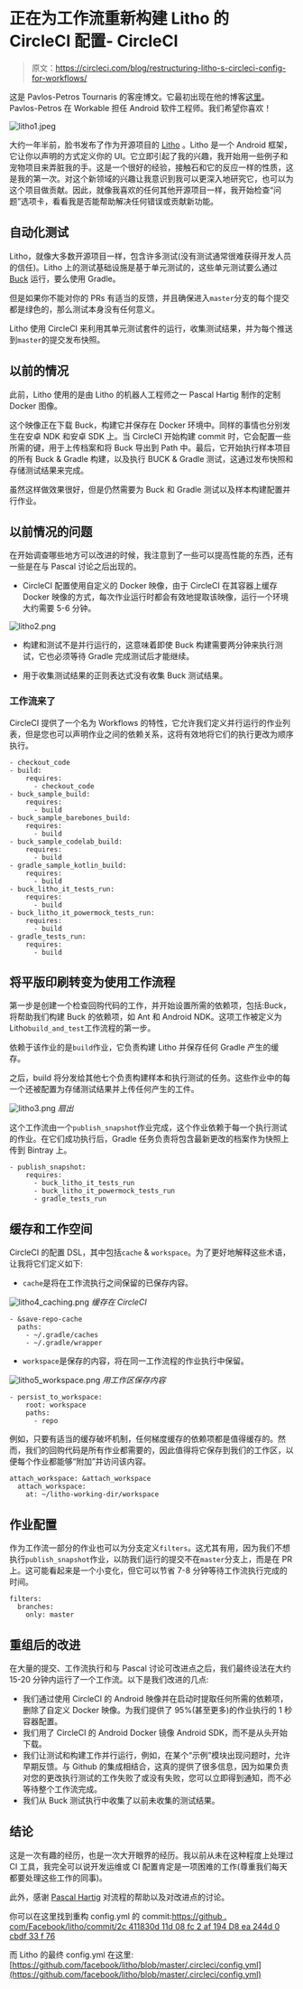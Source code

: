 # 正在为工作流重新构建 Litho 的 CircleCI 配置- CircleCI

> 原文：<https://circleci.com/blog/restructuring-litho-s-circleci-config-for-workflows/>

这是 Pavlos-Petros Tournaris 的客座博文。它最初出现在他的博客[这里](https://medium.com/@p.tournaris/restructuring-lithos-circeci-config-for-workflows-38bb9e28f56a)。Pavlos-Petros 在 Workable 担任 Android 软件工程师。我们希望你喜欢！

![litho1.jpeg](img/4008177d4d0bfa28894f2fad32282989.png)

大约一年半前，脸书发布了作为开源项目的 [Litho](https://fblitho.com/) 。Litho 是一个 Android 框架，它让你以声明的方式定义你的 UI。它立即引起了我的兴趣，我开始用一些例子和宠物项目来弄脏我的手。这是一个很好的经验，接触石和它的反应一样的性质，这是我的第一次。对这个新领域的兴趣让我意识到我可以更深入地研究它，也可以为这个项目做贡献。因此，就像我喜欢的任何其他开源项目一样，我开始检查“问题”选项卡，看看我是否能帮助解决任何错误或贡献新功能。

## 自动化测试

Litho，就像大多数开源项目一样，包含许多测试(没有测试通常很难获得开发人员的信任)。Litho 上的测试基础设施是基于单元测试的，这些单元测试要么通过 [Buck](https://buckbuild.com/) 运行，要么使用 Gradle。

但是如果你不能对你的 PRs 有适当的反馈，并且确保进入`master`分支的每个提交都是绿色的，那么测试本身没有任何意义。

Litho 使用 CircleCI 来利用其单元测试套件的运行，收集测试结果，并为每个推送到`master`的提交发布快照。

## 以前的情况

此前，Litho 使用的是由 Litho 的机器人工程师之一 Pascal Hartig 制作的定制 Docker 图像。

这个映像正在下载 Buck，构建它并保存在 Docker 环境中。同样的事情也分别发生在安卓 NDK 和安卓 SDK 上。当 CircleCI 开始构建 commit 时，它会配置一些所需的键，用于上传档案和将 Buck 导出到 Path 中。最后，它开始执行样本项目的所有 Buck & Gradle 构建，以及执行 BUCK & Gradle 测试，这通过发布快照和存储测试结果来完成。

虽然这样做效果很好，但是仍然需要为 Buck 和 Gradle 测试以及样本构建配置并行作业。

## 以前情况的问题

在开始调查哪些地方可以改进的时候，我注意到了一些可以提高性能的东西，还有一些是在与 Pascal 讨论之后出现的。

*   CircleCI 配置使用自定义的 Docker 映像，由于 CircleCI 在其容器上缓存 Docker 映像的方式，每次作业运行时都会有效地提取该映像，运行一个环境大约需要 5-6 分钟。

![litho2.png](img/3c3a180a6f52c90551708a35918ddf48.png)

*   构建和测试不是并行运行的，这意味着即使 Buck 构建需要两分钟来执行测试，它也必须等待 Gradle 完成测试后才能继续。

*   用于收集测试结果的正则表达式没有收集 Buck 测试结果。

### 工作流来了

CircleCI 提供了一个名为 Workflows 的特性，它允许我们定义并行运行的作业列表，但是您也可以声明作业之间的依赖关系，这将有效地将它们的执行更改为顺序执行。

```
- checkout_code      
- build:          
    requires:            
      - checkout_code      
- buck_sample_build:          
    requires:            
      - build      
- buck_sample_barebones_build:          
    requires:            
      - build      
- buck_sample_codelab_build:          
    requires:            
      - build      
- gradle_sample_kotlin_build:          
    requires:            
      - build      
- buck_litho_it_tests_run:          
    requires:            
      - build      
- buck_litho_it_powermock_tests_run:          
    requires:            
      - build      
- gradle_tests_run:          
    requires:            
      - build 
```

## 将平版印刷转变为使用工作流程

第一步是创建一个检查回购代码的工作，并开始设置所需的依赖项，包括:Buck，将帮助我们构建 Buck 的依赖项，如 Ant 和 Android NDK。这项工作被定义为 Litho`build_and_test`工作流程的第一步。

依赖于该作业的是`build`作业，它负责构建 Litho 并保存任何 Gradle 产生的缓存。

之后，build 将分发给其他七个负责构建样本和执行测试的任务。这些作业中的每一个还被配置为存储测试结果并上传任何产生的工件。

![litho3.png](img/cc6d8432a50d234682942edd5f197705.png)
*扇出*

这个工作流由一个`publish_snapshot`作业完成，这个作业依赖于每一个执行测试的作业。在它们成功执行后，Gradle 任务负责将包含最新更改的档案作为快照上传到 Bintray 上。

```
- publish_snapshot:          
    requires:            
      - buck_litho_it_tests_run            
      - buck_litho_it_powermock_tests_run            
      - gradle_tests_run 
```

## 缓存和工作空间

CircleCI 的配置 DSL，其中包括`cache` & `workspace`。为了更好地解释这些术语，让我将它们定义如下:

*   `cache`是将在工作流执行之间保留的已保存内容。

![litho4_caching.png](img/e28dbd0d2e0fa143688c7f1813bd9c21.png) *缓存在 CircleCI*

```
- &save-repo-cache    
  paths:      
    - ~/.gradle/caches      
    - ~/.gradle/wrapper 
```

*   `workspace`是保存的内容，将在同一工作流程的作业执行中保留。

![litho5_workspace.png](img/5e778f2a79ab1493e14c4f1ddfb11ece.png) *用工作区保存内容*

```
- persist_to_workspace:          
    root: workspace          
    paths:            
      - repo 
```

例如，只要有适当的缓存破坏机制，任何梯度缓存的依赖项都是值得缓存的。然而，我们的回购代码是所有作业都需要的，因此值得将它保存到我们的工作区，以便每个作业都能够“附加”并访问该内容。

```
attach_workspace: &attach_workspace  
  attach_workspace:    
    at: ~/litho-working-dir/workspace 
```

## 作业配置

作为工作流一部分的作业也可以为分支定义`filters`。这尤其有用，因为我们不想执行`publish_snapshot`作业，以防我们运行的提交不在`master`分支上，而是在 PR 上。这可能看起来是一个小变化，但它可以节省 7-8 分钟等待工作流执行完成的时间。

```
filters:            
  branches:              
    only: master 
```

## 重组后的改进

在大量的提交、工作流执行和与 Pascal 讨论可改进点之后，我们最终设法在大约 15-20 分钟内运行了一个工作流。以下是我们改进的几点:

*   我们通过使用 CircleCI 的 Android 映像并在启动时提取任何所需的依赖项，删除了自定义 Docker 映像。为我们提供了 95%(甚至更多)的作业执行的 1 秒容器配置。
*   我们用了 CircleCI 的 Android Docker 镜像 Android SDK，而不是从头开始下载。
*   我们让测试和构建工作并行运行，例如，在某个“示例”模块出现问题时，允许早期反馈。与 Github 的集成相结合，这真的提供了很多信息，因为如果负责对您的更改执行测试的工作失败了或没有失败，您可以立即得到通知，而不必等待整个工作流完成。
*   我们从 Buck 测试执行中收集了以前未收集的测试结果。

## 结论

这是一次有趣的经历，也是一次大开眼界的经历。我以前从未在这种程度上处理过 CI 工具，我完全可以说开发运维或 CI 配置肯定是一项困难的工作(尊重我们每天都要处理这些工作的同事)。

此外，感谢 [Pascal Hartig](https://medium.com/@passy) 对流程的帮助以及对改进点的讨论。

你可以在这里找到重构 config.yml 的 commit:[https://github . com/Facebook/litho/commit/2c 411830d 11d 08 fc 2 af 194 D8 ea 244d 0 cbdf 33 f 76](https://github.com/facebook/litho/commit/2c411830d11d08fc2af194d8ea244d0cbdf33f76)

而 Litho 的最终 config.yml 在这里:[https://github.com/facebook/litho/blob/master/.circleci/config.yml](https://github.com/facebook/litho/blob/master/.circleci/config.yml)